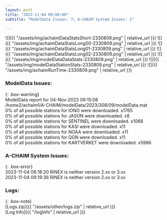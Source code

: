 ```yaml
---
layout: post
title: "2023-11-04 09:00:00"
subtitle: "ModelData Issues: 7; A-CHAIM System Issues: 2"

---
```


![]({{ "/assets/img/achaimDataStatsShort-2330809.png" | relative_url }})
![]({{ "/assets/img/achaimDataStatsLong00-2330809.png" | relative_url }})
![]({{ "/assets/img/achaimDataStatsLong01-2330809.png" | relative_url }})
![]({{ "/assets/img/achaimDataStatsLong02-2330809.png" | relative_url }})
![]({{ "/assets/img/modelDataDataStats-2330809.png" | relative_url }})
![]({{ "/assets/img/modelDataStationStats-2330809.png" | relative_url }})
![]({{ "/assets/img/achaimRunTime-2330809.png" | relative_url }})


### ModelData Issues:  
  
{: .box-warning}  
 ModelData report for 04-Nov-2023 09:15:08   
 /home2/achaim1/A-CHAIM/modelData/2023/308/09/modelData.mat   
 0% of all possible stations for IONO were downloaded. x1765   
 0% of all possible stations for JASON were downloaded. x8   
 0% of all possible stations for SENTINEL were downloaded. x1068   
 0% of all possible stations for KASI were downloaded. x11   
 0% of all possible stations for NOAA were downloaded. x11   
 0% of all possible stations for QGN were downloaded. x11   
 0% of all possible stations for KARTVERKET were downloaded. x5986   
  
### A-CHAIM System Issues:  
  
{: .box-error}  
2023-11-04 08:18:20 RINEX is neither version 2.xx or 3.xx  
2023-11-04 09:19:36 RINEX is neither version 2.xx or 3.xx  

### Logs:  
  
{: .box-note}  
[Logs.zip]({{ "/assets/other/logs.zip" | relative_url }})  
[Log Info]({{ "/logInfo" | relative_url }})  
